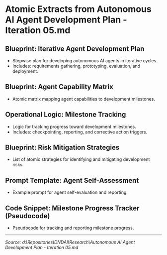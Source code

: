 # Atomic Extracts from Autonomous AI Agent Development Plan - Iteration 05.md

## Blueprint: Iterative Agent Development Plan

- Stepwise plan for developing autonomous AI agents in iterative cycles.
- Includes: requirements gathering, prototyping, evaluation, and deployment.

## Blueprint: Agent Capability Matrix

- Atomic matrix mapping agent capabilities to development milestones.

## Operational Logic: Milestone Tracking

- Logic for tracking progress toward development milestones.
- Includes: checkpointing, reporting, and corrective action triggers.

## Blueprint: Risk Mitigation Strategies

- List of atomic strategies for identifying and mitigating development risks.

## Prompt Template: Agent Self-Assessment

- Example prompt for agent self-evaluation and reporting.

## Code Snippet: Milestone Progress Tracker (Pseudocode)

- Pseudocode for tracking and reporting milestone progress.

---

_Source: d:\Repositories\DNDAI\Research\Autonomous AI Agent Development Plan - Iteration 05.md_
